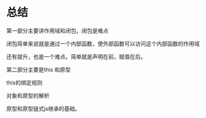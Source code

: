 # 总结

第一部分主要讲作用域和闭包，闭包是难点

闭包简单来说就是通过一个内部函数，使外部函数可以访问这个内部函数的作用域

还有提升，也是一个难点。简单就是声明在前，赋值在后。

第二部分主要是this 和原型

this的绑定规则

对象和原型的解析

原型和原型链式js继承的基础。